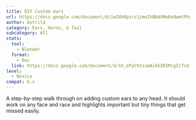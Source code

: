 ```yaml
---
title: DIY Custom ears
url: https://docs.google.com/document/d/1wZ4hRpsrz1imeIhNbAVMeEe8wmtPhcX8nH7pHYgx-zc
author: Astrild
category: Ears, Horns, & Tail
subcategory: All
stats:
  tool:
    - Blender
  format:
    - Doc
  link: https://docs.google.com/document/d/1h_ePyChtsimAibGZ0IMcgIcTcbivVUZQGeV-BPJdQ54/edit?usp=sharing
level:
  - Novice
compat: 6.x
---
```

A step-by-step walk through on adding custom ears to any head. It should work on any face and race and highlights important but tiny things that get missed easily.